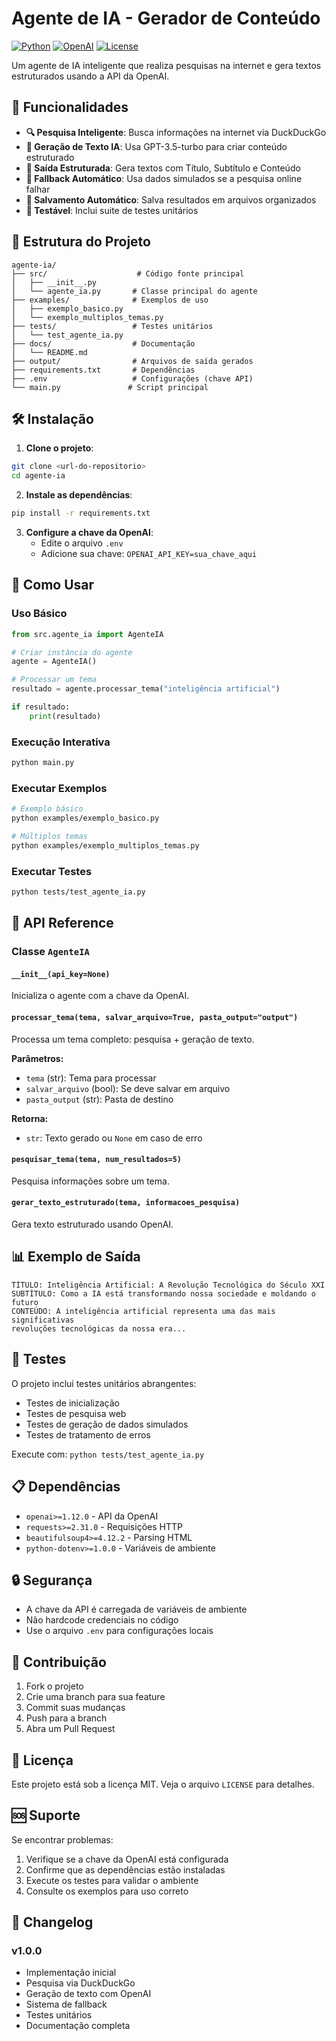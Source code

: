 # Agente de IA - Gerador de Conteúdo

[![Python](https://img.shields.io/badge/Python-3.8+-blue.svg)](https://python.org)
[![OpenAI](https://img.shields.io/badge/OpenAI-GPT--3.5-green.svg)](https://openai.com)
[![License](https://img.shields.io/badge/License-MIT-yellow.svg)](LICENSE)

Um agente de IA inteligente que realiza pesquisas na internet e gera textos estruturados usando a API da OpenAI.

## 🚀 Funcionalidades

- **🔍 Pesquisa Inteligente**: Busca informações na internet via DuckDuckGo
- **🤖 Geração de Texto IA**: Usa GPT-3.5-turbo para criar conteúdo estruturado
- **📄 Saída Estruturada**: Gera textos com Título, Subtítulo e Conteúdo
- **🔄 Fallback Automático**: Usa dados simulados se a pesquisa online falhar
- **💾 Salvamento Automático**: Salva resultados em arquivos organizados
- **🧪 Testável**: Inclui suite de testes unitários

## 📁 Estrutura do Projeto

```
agente-ia/
├── src/                    # Código fonte principal
│   ├── __init__.py
│   └── agente_ia.py       # Classe principal do agente
├── examples/              # Exemplos de uso
│   ├── exemplo_basico.py
│   └── exemplo_multiplos_temas.py
├── tests/                 # Testes unitários
│   └── test_agente_ia.py
├── docs/                  # Documentação
│   └── README.md
├── output/                # Arquivos de saída gerados
├── requirements.txt       # Dependências
├── .env                   # Configurações (chave API)
└── main.py               # Script principal
```

## 🛠️ Instalação

1. **Clone o projeto**:
```bash
git clone <url-do-repositorio>
cd agente-ia
```

2. **Instale as dependências**:
```bash
pip install -r requirements.txt
```

3. **Configure a chave da OpenAI**:
   - Edite o arquivo `.env`
   - Adicione sua chave: `OPENAI_API_KEY=sua_chave_aqui`

## 📖 Como Usar

### Uso Básico

```python
from src.agente_ia import AgenteIA

# Criar instância do agente
agente = AgenteIA()

# Processar um tema
resultado = agente.processar_tema("inteligência artificial")

if resultado:
    print(resultado)
```

### Execução Interativa

```bash
python main.py
```

### Executar Exemplos

```bash
# Exemplo básico
python examples/exemplo_basico.py

# Múltiplos temas
python examples/exemplo_multiplos_temas.py
```

### Executar Testes

```bash
python tests/test_agente_ia.py
```

## 🔧 API Reference

### Classe `AgenteIA`

#### `__init__(api_key=None)`
Inicializa o agente com a chave da OpenAI.

#### `processar_tema(tema, salvar_arquivo=True, pasta_output="output")`
Processa um tema completo: pesquisa + geração de texto.

**Parâmetros:**
- `tema` (str): Tema para processar
- `salvar_arquivo` (bool): Se deve salvar em arquivo
- `pasta_output` (str): Pasta de destino

**Retorna:**
- `str`: Texto gerado ou `None` em caso de erro

#### `pesquisar_tema(tema, num_resultados=5)`
Pesquisa informações sobre um tema.

#### `gerar_texto_estruturado(tema, informacoes_pesquisa)`
Gera texto estruturado usando OpenAI.

## 📊 Exemplo de Saída

```
TÍTULO: Inteligência Artificial: A Revolução Tecnológica do Século XXI
SUBTÍTULO: Como a IA está transformando nossa sociedade e moldando o futuro
CONTEÚDO: A inteligência artificial representa uma das mais significativas 
revoluções tecnológicas da nossa era...
```

## 🧪 Testes

O projeto inclui testes unitários abrangentes:

- Testes de inicialização
- Testes de pesquisa web
- Testes de geração de dados simulados
- Testes de tratamento de erros

Execute com: `python tests/test_agente_ia.py`

## 📋 Dependências

- `openai>=1.12.0` - API da OpenAI
- `requests>=2.31.0` - Requisições HTTP
- `beautifulsoup4>=4.12.2` - Parsing HTML
- `python-dotenv>=1.0.0` - Variáveis de ambiente

## 🔒 Segurança

- A chave da API é carregada de variáveis de ambiente
- Não hardcode credenciais no código
- Use o arquivo `.env` para configurações locais

## 🤝 Contribuição

1. Fork o projeto
2. Crie uma branch para sua feature
3. Commit suas mudanças
4. Push para a branch
5. Abra um Pull Request

## 📝 Licença

Este projeto está sob a licença MIT. Veja o arquivo `LICENSE` para detalhes.

## 🆘 Suporte

Se encontrar problemas:

1. Verifique se a chave da OpenAI está configurada
2. Confirme que as dependências estão instaladas
3. Execute os testes para validar o ambiente
4. Consulte os exemplos para uso correto

## 🔄 Changelog

### v1.0.0
- Implementação inicial
- Pesquisa via DuckDuckGo
- Geração de texto com OpenAI
- Sistema de fallback
- Testes unitários
- Documentação completa
